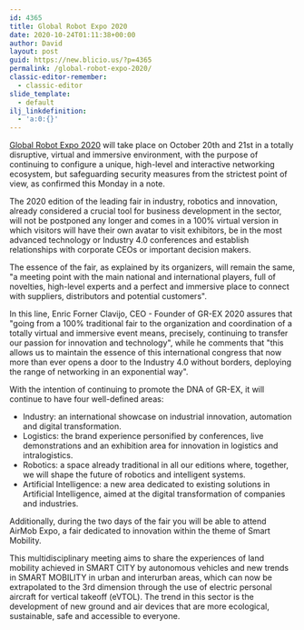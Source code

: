 ```yaml
---
id: 4365
title: Global Robot Expo 2020
date: 2020-10-24T01:11:38+00:00
author: David
layout: post
guid: https://new.blicio.us/?p=4365
permalink: /global-robot-expo-2020/
classic-editor-remember:
  - classic-editor
slide_template:
  - default
ilj_linkdefinition:
  - 'a:0:{}'
---
```

[Global Robot Expo 2020](https://www.globalrobotexpo.com/ "Global Robot Expo 2020") will take place on October 20th and 21st in a totally disruptive, virtual and immersive environment, with the purpose of continuing to configure a unique, high-level and interactive networking ecosystem, but safeguarding security measures from the strictest point of view, as confirmed this Monday in a note.

The 2020 edition of the leading fair in industry, robotics and innovation, already considered a crucial tool for business development in the sector, will not be postponed any longer and comes in a 100% virtual version in which visitors will have their own avatar to visit exhibitors, be in the most advanced technology or Industry 4.0 conferences and establish relationships with corporate CEOs or important decision makers.

The essence of the fair, as explained by its organizers, will remain the same, "a meeting point with the main national and international players, full of novelties, high-level experts and a perfect and immersive place to connect with suppliers, distributors and potential customers".

In this line, Enric Forner Clavijo, CEO - Founder of GR-EX 2020 assures that "going from a 100% traditional fair to the organization and coordination of a totally virtual and immersive event means, precisely, continuing to transfer our passion for innovation and technology", while he comments that "this allows us to maintain the essence of this international congress that now more than ever opens a door to the Industry 4.0 without borders, deploying the range of networking in an exponential way".

With the intention of continuing to promote the DNA of GR-EX, it will continue to have four well-defined areas:

  * Industry: an international showcase on industrial innovation, automation and digital transformation.
  * Logistics: the brand experience personified by conferences, live demonstrations and an exhibition area for innovation in logistics and intralogistics.
  * Robotics: a space already traditional in all our editions where, together, we will shape the future of robotics and intelligent systems.
  * Artificial Intelligence: a new area dedicated to existing solutions in Artificial Intelligence, aimed at the digital transformation of companies and industries.

Additionally, during the two days of the fair you will be able to attend AirMob Expo, a fair dedicated to innovation within the theme of Smart Mobility.

This multidisciplinary meeting aims to share the experiences of land mobility achieved in SMART CITY by autonomous vehicles and new trends in SMART MOBILITY in urban and interurban areas, which can now be extrapolated to the 3rd dimension through the use of electric personal aircraft for vertical takeoff (eVTOL). The trend in this sector is the development of new ground and air devices that are more ecological, sustainable, safe and accessible to everyone.